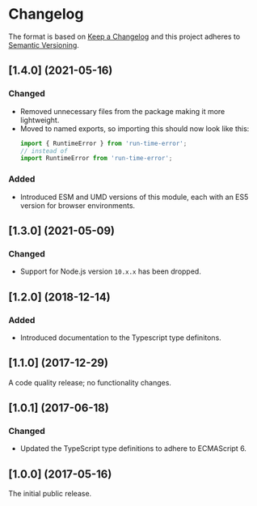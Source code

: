 # Changelog

The format is based on [Keep a Changelog](http://keepachangelog.com/) and this project adheres to [Semantic Versioning](https://semver.org/spec/v2.0.0.html).

## [1.4.0] (2021-05-16)

### Changed

- Removed unnecessary files from the package making it more lightweight.
- Moved to named exports, so importing this should now look like this:
  ``` js
  import { RuntimeError } from 'run-time-error';
  // instead of
  import RuntimeError from 'run-time-error';
  ```

### Added

- Introduced ESM and UMD versions of this module, each with an ES5 version for browser environments.

## [1.3.0] (2021-05-09)

### Changed

- Support for Node.js version `10.x.x` has been dropped.

## [1.2.0] (2018-12-14)

### Added

- Introduced documentation to the Typescript type definitons.

## [1.1.0] (2017-12-29)

A code quality release; no functionality changes.

## [1.0.1] (2017-06-18)

### Changed

- Updated the TypeScript type definitions to adhere to ECMAScript 6.

## [1.0.0] (2017-05-16)

The initial public release.
